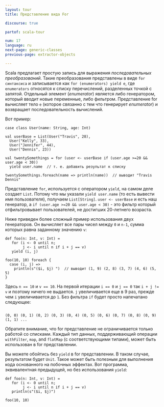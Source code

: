 ```yaml
---
layout: tour
title: Представление вида For

discourse: true

partof: scala-tour

num: 17
language: ru
next-page: generic-classes
previous-page: extractor-objects

---
```


Scala предлагает простую запись для выражения *последовательных преобразований*. Такие преобразования представлены в виде `for синтаксиса` и записывается как `for (enumerators) yield e`, где `enumerators` относятся к списку перечислений, разделенных точкой с запятой. Отдельный элемент (*enumerator*) является либо генератором, который вводит новые переменные, либо фильтром. Представление for вычисляет тело `e` (которое связанно с тем что генерирует *enumerator*) и возвращает последовательность вычислений.

Вот пример:

```tut
case class User(name: String, age: Int)

val userBase = List(User("Travis", 28),
  User("Kelly", 33),
  User("Jennifer", 44),
  User("Dennis", 23))

val twentySomethings = for (user <- userBase if (user.age >=20 && user.age < 30))
  yield user.name  // т. е. добавить результат к списку 

twentySomethings.foreach(name => println(name))  // выводит "Travis Dennis"
```
Представление `for`, используется с оператором `yield`, на самом деле создает `List`. Потому что мы указали `yield user.name` (то есть вывести имя пользователя), получаем `List[String]`. `user <- userBase` и есть наш генератор, а `if (user.age >=20 && user.age < 30)` - это фильтр который отфильтровывает пользователей, не достигших 20-летнего возраста.

Ниже приведен более сложный пример использования двух генераторов. Он вычисляет все пары чисел между `0` и `n-1`, сумма которых равна заданному значению `v`:

```tut
def foo(n: Int, v: Int) =
   for (i <- 0 until n;
        j <- i until n if i + j == v)
   yield (i, j)

foo(10, 10) foreach {
  case (i, j) =>
    println(s"($i, $j) ")  // выводит (1, 9) (2, 8) (3, 7) (4, 6) (5, 5)
}

```
Здесь `n == 10` и `v == 10`. На первой итерации `i == 0` и `j == 0` так `i + j != v` и поэтому ничего не выдается. `j` увеличивается еще в 9 раз, прежде чем `i` увеличивается до `1`. Без фильтра `if` будет просто напечатано следующее:
```

(0, 0) (0, 1) (0, 2) (0, 3) (0, 4) (0, 5) (0, 6) (0, 7) (0, 8) (0, 9) (1, 1) ...
```

Обратите внимание, что for представление не ограничивается только работой со списками. Каждый тип данных, поддерживающий операции `withFilter`, `map`, and `flatMap` (с соответствующими типами), может быть использован в for представлении.

Вы можете обойтись без `yield` в for представлении. В таком случае, результатом будет `Unit`. Такое может быть полезным для выполнения кода основанного на побочных эффектах. Вот программа, эквивалентная предыдущей, но без использования `yield`:

```tut
def foo(n: Int, v: Int) =
   for (i <- 0 until n;
        j <- i until n if i + j == v)
   println(s"($i, $j)")

foo(10, 10)
```
